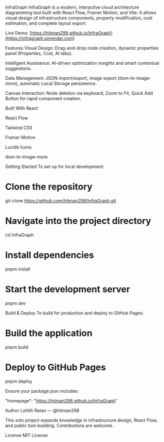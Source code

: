 InfraGraph
InfraGraph is a modern, interactive cloud architecture diagramming tool built with React Flow, Framer Motion, and Vite. It allows visual design of infrastructure components, property modification, cost estimation, and complete layout export.

Live Demo: [https://hitman298.github.io/InfraGraph](https://infragraph.onrender.com)

Features
Visual Design: Drag-and-drop node creation, dynamic properties panel (Properties, Cost, AI tabs).

Intelligent Assistance: AI-driven optimization insights and smart contextual suggestions.

Data Management: JSON import/export, image export (dom-to-image-more), automatic Local Storage persistence.

Canvas Interaction: Node deletion via keyboard, Zoom to Fit, Quick Add Button for rapid component creation.

Built With
React

React Flow

Tailwind CSS

Framer Motion

Lucide Icons

dom-to-image-more

Getting Started
To set up for local development:

# Clone the repository
git clone https://github.com/hitman298/InfraGraph.git

# Navigate into the project directory
cd InfraGraph

# Install dependencies
pnpm install

# Start the development server
pnpm dev

Build & Deploy
To build for production and deploy to GitHub Pages:

# Build the application
pnpm build

# Deploy to GitHub Pages
pnpm deploy

Ensure your package.json includes:

"homepage": "https://hitman298.github.io/InfraGraph"

Author
Lohith Ratan — @hitman298

This solo project expands knowledge in infrastructure design, React Flow, and public tool-building. Contributions are welcome.

License
MIT License
